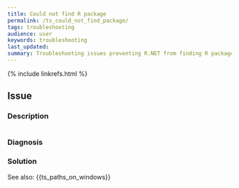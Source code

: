 ```yaml
---
title: Could not find R package
permalink: /ts_could_not_find_package/
tags: troubleshooting
audience: user
keywords: troubleshooting
last_updated: 
summary: Troubleshooting issues preventing R.NET from finding R packages
---
```


{% include linkrefs.html %} 

## Issue 

### Description

```C#
```

### Diagnosis

### Solution

See also: {{ts_paths_on_windows}}

